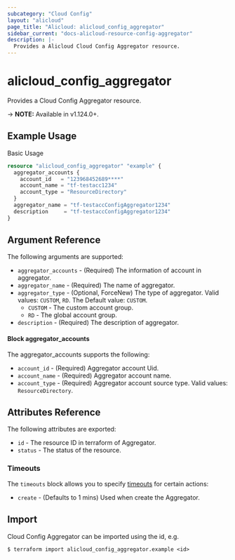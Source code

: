 ```yaml
---
subcategory: "Cloud Config"
layout: "alicloud"
page_title: "Alicloud: alicloud_config_aggregator"
sidebar_current: "docs-alicloud-resource-config-aggregator"
description: |-
  Provides a Alicloud Cloud Config Aggregator resource.
---
```


# alicloud\_config\_aggregator

Provides a Cloud Config Aggregator resource.

-> **NOTE:** Available in v1.124.0+.

## Example Usage

Basic Usage

```terraform
resource "alicloud_config_aggregator" "example" {
  aggregator_accounts {
    account_id   = "123968452689****"
    account_name = "tf-testacc1234"
    account_type = "ResourceDirectory"
  }
  aggregator_name = "tf-testaccConfigAggregator1234"
  description     = "tf-testaccConfigAggregator1234"
}

```

## Argument Reference

The following arguments are supported:

* `aggregator_accounts` - (Required) The information of account in aggregator.
* `aggregator_name` - (Required) The name of aggregator.
* `aggregator_type` - (Optional, ForceNew) The type of aggregator. Valid values: `CUSTOM`, `RD`. The Default value: `CUSTOM`.
  * `CUSTOM` - The custom account group.
  * `RD` - The global account group.
* `description` - (Required) The description of aggregator.

#### Block aggregator_accounts

The aggregator_accounts supports the following: 

* `account_id` - (Required) Aggregator account Uid.
* `account_name` - (Required) Aggregator account name.
* `account_type` - (Required) Aggregator account source type. Valid values: `ResourceDirectory`.

## Attributes Reference

The following attributes are exported:

* `id` - The resource ID in terraform of Aggregator.
* `status` - The status of the resource.

### Timeouts

The `timeouts` block allows you to specify [timeouts](https://www.terraform.io/docs/configuration-0-11/resources.html#timeouts) for certain actions:

* `create` - (Defaults to 1 mins) Used when create the Aggregator.

## Import

Cloud Config Aggregator can be imported using the id, e.g.

```
$ terraform import alicloud_config_aggregator.example <id>
```
